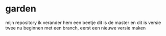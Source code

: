 garden
======

mijn repository
ik verander hem een beetje
dit is de master
en dit is versie twee
nu beginnen met een branch, eerst een nieuwe versie maken